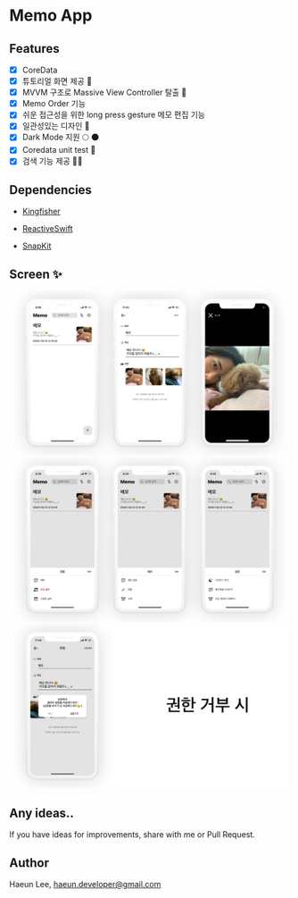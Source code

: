# Memo App

## Features

- [x] CoreData
- [x] 튜토리얼 화면 제공 👶
- [x] MVVM 구조로 Massive View Controller 탈출 🚀
- [x] Memo Order 기능
- [x] 쉬운 접근성을 위한 long press gesture 메모 편집 기능
- [x] 일관성있는 디자인 🙉
- [x] Dark Mode 지원 🌕 🌑
- [x] Coredata unit test 🔨
- [x] 검색 기능 제공 🕵️‍♀️

## Dependencies

- [Kingfisher](https://github.com/onevcat/Kingfisher)

- [ReactiveSwift](https://github.com/ReactiveCocoa/ReactiveSwift)

- [SnapKit](https://github.com/SnapKit/SnapKit)

## Screen ✨

 <img src="./Images/mock1.png">

 <img src="./Images/mock2.png">

 <img src="./Images/mock3.png">

## Any ideas..

If you have ideas for improvements, share with me or Pull Request.

## Author

Haeun Lee, haeun.developer@gmail.com
